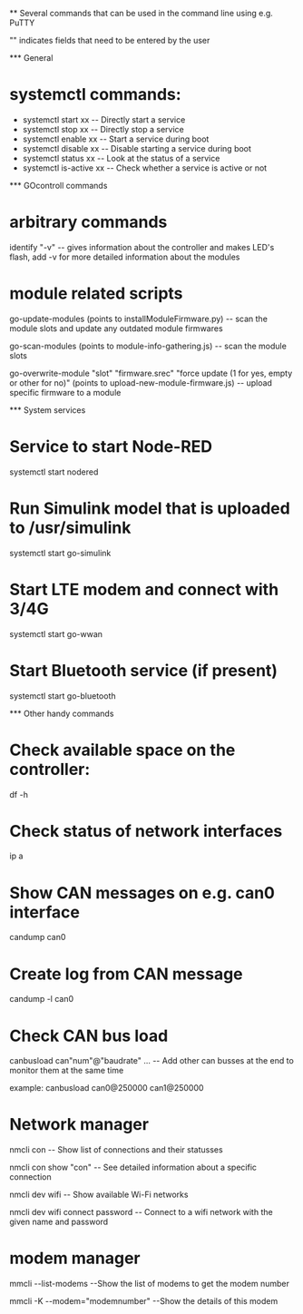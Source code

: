 ** Several commands that can be used in the command line using e.g. PuTTY

"" indicates fields that need to be entered by the user


*** General
# systemctl commands:
* systemctl start xx  -- Directly start a service
* systemctl stop xx  -- Directly stop a service
* systemctl enable xx  -- Start a service during boot
* systemctl disable xx  -- Disable starting a service during boot
* systemctl status xx -- Look at the status of a service
* systemctl is-active xx -- Check whether a service is active or not



*** GOcontroll commands
# arbitrary commands
identify "-v" -- gives information about the controller and makes LED's flash, add -v for more detailed information about the modules

# module related scripts
go-update-modules (points to installModuleFirmware.py) -- scan the module slots and update any outdated module firmwares

go-scan-modules (points to module-info-gathering.js) -- scan the module slots

go-overwrite-module "slot" "firmware.srec" "force update (1 for yes, empty or other for no)" (points to upload-new-module-firmware.js) -- upload specific firmware to a module

*** System services
# Service to start Node-RED
systemctl start nodered

# Run Simulink model that is uploaded to /usr/simulink 
systemctl start go-simulink

# Start LTE modem and connect with 3/4G
systemctl start go-wwan

# Start Bluetooth service (if present)
systemctl start go-bluetooth



*** Other handy commands
# Check available space on the controller:
df -h

# Check status of network interfaces
ip a

# Show CAN messages on e.g. can0 interface
candump can0

# Create log from CAN message 
candump -l can0

# Check CAN bus load

canbusload can"num"@"baudrate" ... -- Add other can busses at the end to monitor them at the same time
 
example: canbusload can0@250000 can1@250000
 
# Network manager
nmcli con           -- Show list of connections and their statusses
 
nmcli con show "con" -- See detailed information about a specific connection
 
nmcli dev wifi      -- Show available Wi-Fi networks
 
nmcli dev wifi connect <net name> password <password> -- Connect to a wifi network with the given name and password

# modem manager
mmcli --list-modems --Show the list of modems to get the modem number
 
mmcli -K --modem="modemnumber"  --Show the details of this modem
